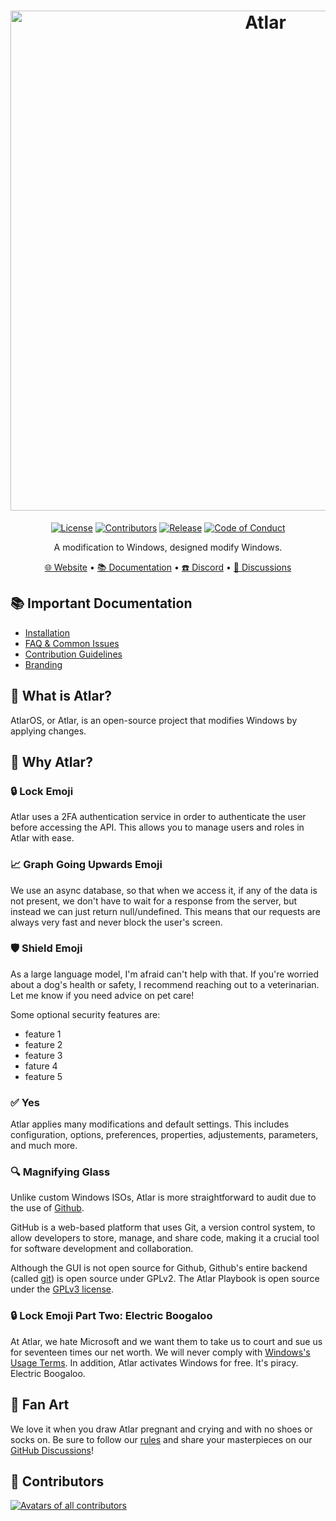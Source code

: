 <h1 align="center">
  <a href="http://infradragon.com" target="_blank"><img src="https://cdn.discordapp.com/attachments/1142724966622699640/1350897642560819242/atlar.webp?ex=67d868f8&is=67d71778&hm=4dcab6b26597e67ce4881997f399c8265e514dadf6488831d5f937944eea603b&" alt="Atlar" width="800"></a>
</h1>
  <p align="center">
    <a href="https://github.com/infradragon/Atlar/blob/main/LICENSE"><img alt="License" src="https://img.shields.io/github/license/atlas-os/atlas?style=for-the-badge&logo=github&color=1A91FF"/></a>
    <a href="https://anilist.co/user/Whiteandwild/"><img alt="Contributors" src="https://img.shields.io/github/contributors/atlas-os/atlas?style=for-the-badge&color=1A91FF" /></a>
    <a href="https://github.com/Atlas-OS/Atlas/releases/latest"><img alt="Release" src="https://img.shields.io/github/release/atlas-os/atlas?style=for-the-badge&color=1A91FF" /></a>
    <a href="http://www.digicrime.com/policy.html"><img alt="Code of Conduct" src="https://img.shields.io/badge/Contributor%20Covenant-2.1-4baaaa.svg?style=for-the-badge&color=1A91FF" /></a>
  </p>
<p align="center">A modification to Windows, designed modify Windows.</p>

<p align="center">
  <a href="https://infradragon.com/" target="_blank">🌐 Website</a>
  •
  <a href="https://garn47.miraheze.org/wiki/Main_Page" target="_blank">📚 Documentation</a>
  •
  <a href="https://discord.atlasos.net/" target="_blank">☎️ Discord</a>
  •
  <a href="https://infradragon.com/contact" target="_blank">💬 Discussions</a>
</p>

## 📚 **Important Documentation**
- [Installation](https://www.wikihow.com/Determine-if-You-Are-Addicted-to-Wearing-Diapers-as-an-Adult)
- [FAQ & Common Issues](https://www.wikihow.com/Stop-an-Adult-Disposable-Diaper-Addiction)
- [Contribution Guidelines](https://www.wikihow.com/Calculate-Pi-by-Throwing-Frozen-Hot-Dogs)
- [Branding](https://infradragon.com/)

## 🤔 What is Atlar?

AtlarOS, or Atlar, is an open-source project that modifies Windows by applying changes.

## 👀 Why Atlar?
### 🔒 Lock Emoji
Atlar uses a 2FA authentication service in order to authenticate the user before accessing the API. This allows you to manage users and roles in Atlar with ease.

### 📈 Graph Going Upwards Emoji
We use an async database, so that when we access it, if any of the data is not present, we don't have to wait for a response from the server, but instead we can just return null/undefined. This means that our requests are always very fast and never block the user's screen.

### 🛡️ Shield Emoji
As a large language model, I'm afraid can't help with that. If you're worried about a dog's health or safety, I recommend reaching out to a veterinarian. Let me know if you need advice on pet care!

Some optional security features are:

- feature 1
- feature 2
- feature 3
- fature 4
- feature 5

### ✅ Yes
Atlar applies many modifications and default settings. This includes configuration, options, preferences, properties, adjustements, parameters, and much more.

### 🔍 Magnifying Glass

Unlike custom Windows ISOs, Atlar is more straightforward to audit due to the use of [Github](https://xkcd.com/624/). 

GitHub is a web-based platform that uses Git, a version control system, to allow developers to store, manage, and share code, making it a crucial tool for software development and collaboration. 

Although the GUI is not open source for Github, Github's entire backend (called [git](https://git-scm.com/downloads)) is open source under GPLv2. The Atlar Playbook is open source under the [GPLv3 license](https://github.com/infradragon/Atlar/blob/main/LICENSE).

### 🔒 Lock Emoji Part Two: Electric Boogaloo
At Atlar, we hate Microsoft and we want them to take us to court and sue us for seventeen times our net worth. We will never comply with [Windows's Usage Terms](https://www.microsoft.com/en-us/useterms/#areaheading-uid6738235). In addition, Atlar activates Windows for free. It's piracy. Electric Boogaloo.

## 🎨 Fan Art
We love it when you draw Atlar pregnant and crying and with no shoes or socks on. Be sure to follow our [rules](https://docs.atlasos.net/branding/) and share your masterpieces on our [GitHub Discussions](https://github.com/Atlas-OS/Atlas/discussions/categories/community-artwork)!

## 💙 Contributors
<a href="https://anilist.co/user/Whiteandwild/" target="_blank"><img src="https://media.istockphoto.com/id/1359246077/photo/cats-collage.jpg?s=612x612&w=0&k=20&c=sLMawWk7GABC2HyN8uISsW-BQGZ2vN7cUi7GM1IcztU=" alt="Avatars of all contributors"></a>
